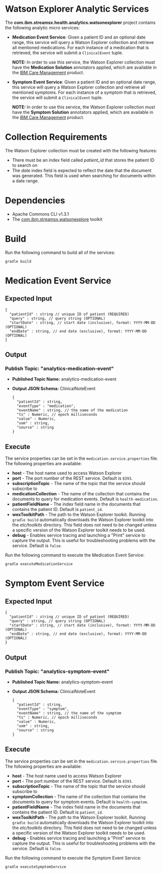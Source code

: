 # Watson Explorer Analytic Services

The **com.ibm.streamsx.health.analytics.watsonexplorer** project contains the following analytic micro services: 

  * **Medication Event Service**: Given a patient ID and an optional date range, this service will query a Watson Explorer collection and retrieve all mentioned medications. For each instance of a medication that is retrieved, the service will submit a `ClinicalEvent` tuple. 
  
      **NOTE:** In order to use this service, the Watson Explorer collection must have the **Medication Solution** annotators applied, which are available in the [IBM Care Management](https://www.ibm.com/support/knowledgecenter/SSHJB3_6.2.0/com.ibm.curam.nav.doc/cm_kc_welcome.html) product. 

  * **Symptom Event Service**: Given a patient ID and an optional date range, this service will query a Watson Explorer collection and retrieve all mentioned symptoms. For each instance of a symptom that is retrieved, the service will submit a `ClinicalEvent` tuple. 
  
      **NOTE:** In order to use this service, the Watson Explorer collection must have the **Symptom Solution** annotators applied, which are available in the [IBM Care Management](https://www.ibm.com/support/knowledgecenter/SSHJB3_6.2.0/com.ibm.curam.nav.doc/cm_kc_welcome.html) product.


# Collection Requirements

The Watson Explorer collection must be created with the following features: 

  * There must be an index field called *patient_id* that stores the patient ID to search on
  * The *date* index field is expected to reflect the date that the document was generated. This field is used when searching for documents within a date range.


# Dependencies

  * Apache Commons CLI v1.3.1
  * The [com.ibm.streamsx.watsonexplore](https://github.com/IBMStreams/streamsx.watsonexplorer) toolkit


# Build

Run the following command to build all of the services: 

`gradle build`


# Medication Event Service

## Expected Input

```
{
  "patientId" : string // unique ID of patient (REQUIRED)
  "query" : string, // query string (OPTIONAL)
  "startDate" : string, // start date (inclusive), format: YYYY-MM-DD (OPTIONAL)
  "endDate" : string, // end date (exclusive), format: YYYY-MM-DD (OPTIONAL) 
}
```


## Output

### Publish Topic: "analytics-medication-event"

  * **Published Topic Name:** analytics-medication-event
  * **Output JSON Schema:** ClinicalNoteEvent

    ```
    {
      "patientId" : string,
      "eventType" : "medication",
      "eventName" : string, // the name of the medication
      "ts" : Numeric, // epoch milliseconds
      "value" : Numeric,
      "uom" : string,
      "source" : string
    }
    ```

## Execute

The service properties can be set in the `medication.service.properties` file. The following properties are available:

  * **host** - The host name used to access Watson Explorer
  * **port** - The port number of the REST service. Default is `8393`.
  * **subscriptionTopic** - The name of the topic that the service should subscribe to
  * **medicationCollection** - The name of the collection that contains the documents to query for medication events. Default is `health-medication`.
  * **patientFieldName** - The index field name in the documents that contains the patient ID. Default is `patient_id`.
  * **wexToolkitPath** - The path to the Watson Explorer toolkit. Running `gradle build` automatically downloads the Watson Explorer toolkit into the *etc/toolkits* directory. This field does not need to be changed unless a specific version of the Watson Explorer toolkit needs to be used. 
  * **debug** - Enables service tracing and launching a "Print" service to capture the output. This is useful for troubleshooting problems with the service. Default is `false`.


Run the following command to execute the Medication Event Service:

`gradle executeMedicationService`


# Symptom Event Service

## Expected Input

```
{
  "patientId" : string // unique ID of patient (REQUIRED)
  "query" : string, // query string (OPTIONAL)
  "startDate" : string, // start date (inclusive), format: YYYY-MM-DD (OPTIONAL)
  "endDate" : string, // end date (exclusive), format: YYYY-MM-DD (OPTIONAL) 
}
```


## Output

### Publish Topic: "analytics-symptom-event"

  * **Published Topic Name:** analytics-symptom-event
  * **Output JSON Schema:** ClinicalNoteEvent

    ```
    {   
      "patientId" : string,
      "eventType" : "symptom",
      "eventName" : string, // the name of the symptom
      "ts" : Numeric, // epoch milliseconds
      "value" : Numeric,
      "uom" : string,
      "source" : string
    }   
    ```

## Execute

The service properties can be set in the `medication.service.properties` file. The following properties are available:

  * **host** - The host name used to access Watson Explorer
  * **port** - The port number of the REST service. Default is `8393`.
  * **subscriptionTopic** - The name of the topic that the service should subscribe to
  * **symptomCollection** - The name of the collection that contains the documents to query for symptom events. Default is `health-symptom`.
  * **patientFieldName** - The index field name in the documents that contains the patient ID. Default is `patient_id`.
  * **wexToolkitPath** - The path to the Watson Explorer toolkit. Running `gradle build` automatically downloads the Watson Explorer toolkit into the *etc/toolkits* directory. This field does not need to be changed unless a specific version of the Watson Explorer toolkit needs to be used. 
  * **debug** - Enables service tracing and launching a "Print" service to capture the output. This is useful for troubleshooting problems with the service. Default is `false`. 

Run the following command to execute the Symptom Event Service:

`gradle executeSymptomService`


